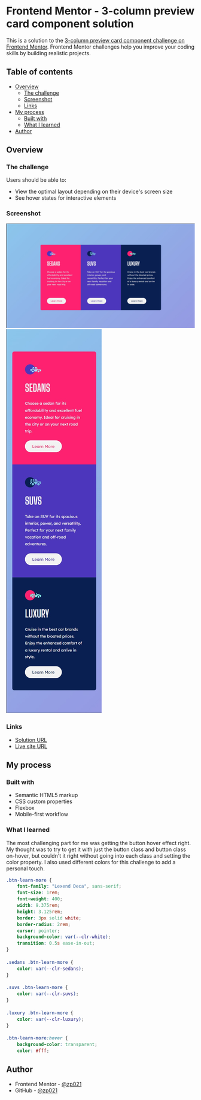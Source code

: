 # Frontend Mentor - 3-column preview card component solution

This is a solution to the [3-column preview card component challenge on Frontend Mentor](https://www.frontendmentor.io/challenges/3column-preview-card-component-pH92eAR2-). Frontend Mentor challenges help you improve your coding skills by building realistic projects.

## Table of contents

- [Overview](#overview)
  - [The challenge](#the-challenge)
  - [Screenshot](#screenshot)
  - [Links](#links)
- [My process](#my-process)
  - [Built with](#built-with)
  - [What I learned](#what-i-learned)
- [Author](#author)

## Overview

### The challenge

Users should be able to:

- View the optimal layout depending on their device's screen size
- See hover states for interactive elements

### Screenshot

![](./desktop.jpg)
![](./mobile.jpg)

### Links

- [Solution URL](https://www.frontendmentor.io/solutions/my-solution-to-the-3-column-card-component-z55FdrsG1v)
- [Live site URL](https://zp021-3-column-card-component.netlify.app/)

## My process

### Built with

- Semantic HTML5 markup
- CSS custom properties
- Flexbox
- Mobile-first workflow

### What I learned

The most challenging part for me was getting the button hover effect right. My thought was to try to get it with just the button class and button class on-hover, but couldn't it right without going into each class and setting the color property. I also used different colors for this challenge to add a personal touch.

```css
.btn-learn-more {
    font-family: "Lexend Deca", sans-serif;
    font-size: 1rem;
    font-weight: 400;
    width: 9.375rem;
    height: 3.125rem;
    border: 3px solid white;
    border-radius: 2rem;
    cursor: pointer;
    background-color: var(--clr-white);
    transition: 0.5s ease-in-out;
}

.sedans .btn-learn-more {
    color: var(--clr-sedans);
}

.suvs .btn-learn-more {
    color: var(--clr-suvs);
}

.luxury .btn-learn-more {
    color: var(--clr-luxury);
}

.btn-learn-more:hover {
    background-color: transparent;
    color: #fff;
```

## Author

- Frontend Mentor - [@zp021](https://www.frontendmentor.io/profile/zp021)
- GitHub - [@zp021](https://github.com/zp021)
